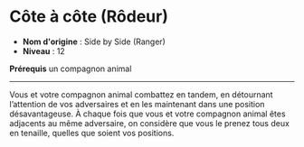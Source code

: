 # Côte à côte (Rôdeur)

 * **Nom d'origine** : Side by Side (Ranger)
 * **Niveau** : 12


<p><strong>Prérequis</strong> un compagnon animal</p>
<hr>
<p>Vous et votre compagnon animal combattez en tandem, en détournant l’attention de vos adversaires et en les maintenant dans une position désavantageuse. À chaque fois que vous et votre compagnon animal êtes adjacents au même adversaire, on considère que vous le prenez tous deux en tenaille, quelles que soient vos positions.</p>